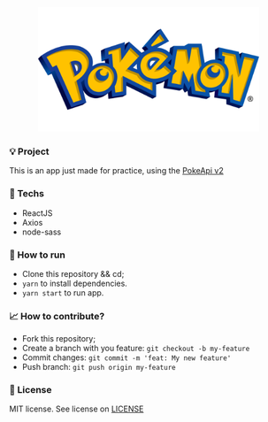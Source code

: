 <p align="center">
    <img src="src/assets/pokeLogo.png" alt="image" width="400" style="text-align: center">
</p> 

### 💡 Project

This is an app just made for practice, using the [PokeApi v2](https://github.com/PokeAPI/pokeapi/tree/master/pokemon_v2)

### 📱 Techs
- ReactJS
- Axios
- node-sass

### 🔨 How to run
- Clone this repository && cd;
- `yarn` to install dependencies.
- `yarn start` to run app.

### 📈 How to contribute?
- Fork this repository;
- Create a branch with you feature: `git checkout -b my-feature`
- Commit changes: `git commit -m 'feat: My new feature'`
- Push branch: `git push origin my-feature`

### 📝 License
MIT license. See license on [LICENSE](LICENSE) 

